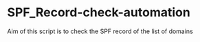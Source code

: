 # SPF_Record-check-automation
Aim of this script is to check the SPF record of the list of domains 

